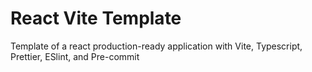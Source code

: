 # React Vite Template

Template of a react production-ready application with Vite, Typescript, Prettier, ESlint, and Pre-commit
